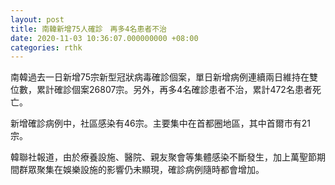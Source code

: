 ```yaml
---
layout: post
title: 南韓新增75人確診　再多4名患者不治
date: 2020-11-03 10:36:07.000000000 +08:00
categories: rthk
---
```


南韓過去一日新增75宗新型冠狀病毒確診個案，單日新增病例連續兩日維持在雙位數，累計確診個案26807宗。另外，再多4名確診患者不治，累計472名患者死亡。

新增確診病例中，社區感染有46宗。主要集中在首都圈地區，其中首爾市有21 宗。
 
韓聯社報道，由於療養設施、醫院、親友聚會等集體感染不斷發生，加上萬聖節期間群眾聚集在娛樂設施的影響仍未顯現，確診病例隨時都會增加。
